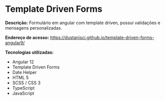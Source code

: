# Template Driven Forms 

<b>Descrição:</b> Formulário em angular com template driven, possui validações e mensagens personalizadas.

<b>Endereço de acesso:</b> https://dustanisci.github.io/template-driven-forms-angular9/

<b>Tecnologias utilizadas:</b> 
<ul>
  <li>Angular 12</li>
  <li>Template Driven Forms</li>
  <li>Date Helper</li>
  <li>HTML 5 </li>
  <li>SCSS / CSS 3</li>
  <li>TypeScript</li>
  <li>JavaScript</li>
</ul>
